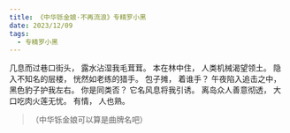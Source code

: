 ```yaml
---
title: 《中华铄金娘·不再流浪》专精罗小黑
date: 2023/12/09
tags:
  - 专精罗小黑
---
```


几息而过巷口街头，
露水沾湿我毛茸茸。
本在林中住，
人类机械渴望领土。
隐入不知名的层楼，
恍然如老练的猎手。
包子摊，
着谁手？
午夜陷入追击之中，
黑色豹子护我左右。
你是同类否？
它名风息将我引诱。
离岛众人善意彻透，
大口吃肉火莲无忧。
有情，
人也熟。

> （中华铄金娘可以算是曲牌名吧）
